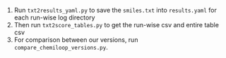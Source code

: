 1. Run ```txt2results_yaml.py``` to save the ```smiles.txt``` into ```results.yaml``` for each run-wise log directory
2. Then run ```txt2score_tables.py``` to get the run-wise csv and entire table csv
3. For comparison between our versions, run ```compare_chemiloop_versions.py```.